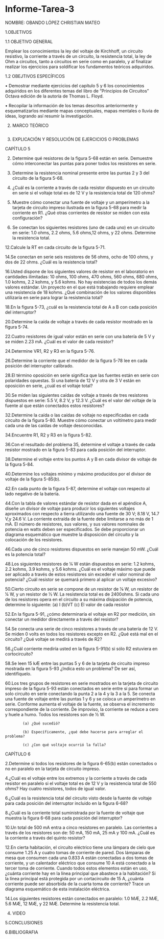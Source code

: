 # Informe-Tarea-3

NOMBRE: OBANDO LÓPEZ CHRISTIAN MATEO 

1.OBJETIVOS

1.1 OBJETIVO GENERAL

Emplear los conocimientos la ley del voltaje de Kirchhoff, un circuito resistivo, la corriente a través de un circuito, la resistencia total, la ley de Ohm a circuitos, tanto a circuitos en serie como en paralelo, y al finalizar realizar los ejercicios para soldificar los fundamentos teóricos adquiridos.

1.2 OBEJTIVOS ESPECÍFICOS

• Demostrar mediante ejercicios del capítulo 5 y 6 los conocimientos adquiridos en los diferentes temas del libro de “Principios de Circuitos” Octava edición de la autoría de Thomas L. Floyd.

• Recopilar la información de los temas descritos anteriormente y esquematizarlos mediante mapas conceptuales, mapas mentales o lluvia de ideas, logrando así resumir la investigación.

2. MARCO TEÓRICO

![]()

3. EXPLICACIÓN Y RESOLUCIÓN DE EJERCICIOS O PROBLEMAS

  CAPÍTULO 5
  
  2. Determine qué resistores de la figura 5-68 están en serie. Demuestre cómo interconectar las puntas para poner todos los resistores en serie.

  4. Determine la resistencia nominal presente entre las puntas 2 y 3 del circuito de la figura 5-68.

  6. ¿Cuál es la corriente a través de cada resistor dispuesto en un circuito en serie si el voltaje total es de 12 V y la resistencia total de     120 ohms?

  8. Muestre cómo conectar una fuente de voltaje y un amperímetro a la tarjeta de circuito impreso ilustrada en la figura 5-68 para medir la        corriente en R1. ¿Qué otras corrientes de resistor se miden con esta configuración?

  10. Se conectan los siguientes resistores (uno de cada uno) en un circuito en serie: 1.0 ohms, 2.2 ohms, 5.6 ohms,12 ohms, y 22 ohms. Determine   la resistencia   total.

  12.Calcule la RT en cada circuito de la figura 5-71.
  
  14.Se conectan en serie seis resistores de 56 ohms, ocho de 100 ohms, y dos de 22 ohms. ¿Cuál es la resistencia total?
  
  16.Usted dispone de los siguientes valores de resistor en el laboratorio en cantidades ilimitadas: 10 ohms, 100 ohms, 470 ohms, 560 ohms, 680     ohms, 1.0 kohms, 2.2 kohms, y 5.6 kohms. No hay existencias de todos los demás valores estándar. Un proyecto en el que está trabajando requiere   emplear una resistencia de 18 kohms. ¿Qué combinación de los valores disponibles utilizaría en serie para lograr la resistencia total?
  
  18.En la figura 5-73, ¿cuál es la resistencia total de A a B con cada posición del interruptor?
  
  20.Determine la caída de voltaje a través de cada resistor mostrado en la figura 5-74.
  
  22.Cuatro resistores de igual valor están en serie con una batería de 5 V y se miden 2.23 mA. ¿Cuál es el valor de cada resistor?
  
  24.Determine VR1, R2 y R3 en la figura 5-76.
  
  26.Determine la corriente que el medidor de la figura 5-78 lee en cada posición del interruptor calibrado.


  28.El término oposición en serie significa que las fuentes están en serie con polaridades opuestas. Si una batería de 12 V y otra de 3 V están   en oposición en serie, ¿cuál es el voltaje total?

  30.Se miden las siguientes caídas de voltaje a través de tres resistores dispuestos en serie: 5.5 V, 8.2 V, y 12.3 V. ¿Cuál es el valor del       voltaje de la fuente al que están conectados estos resistores?
  
  32.Determine la caída o las caídas de voltaje no especificadas en cada circuito de la figura 5-80. Muestre cómo conectar un voltímetro para       medir cada una de las caídas de voltaje desconocidas.
  
  34.Encuentre R1, R2 y R3 en la figura 5-82.
  
  36.Con el resultado del problema 35, determine el voltaje a través de cada resistor mostrado en la figura 5-83 para cada posición del             interruptor.
  
  38.Determine el voltaje entre los puntos A y B en cada divisor de voltaje de la figura 5-84.
  
  40.Determine los voltajes mínimo y máximo producidos por el divisor de voltaje de la figura 5-85(b).
  
  42.En cada punto de la figura 5-87, determine el voltaje con respecto al lado negativo de la batería.
  
  44.Con la tabla de valores estándar de resistor dada en el apéndice A, diseñe un divisor de voltaje para producir los siguientes voltajes         aproximados con respecto a tierra utilizando una fuente de 30 V; 8.18 V, 14.7 V,y 24.6 V. La corriente extraída de la fuente debe limitarse a     no más de 1 mA. El número de resistores, sus valores, y sus valores nominales de potencia en watts deben ser especificados. Se debe               proporcionar un diagrama esquemático que muestre la disposición del circuito y la colocación de los resistores.
  
  46.Cada uno de cinco resistores dispuestos en serie manejan 50 mW. ¿Cuál es la potencia total?
  
  48.Los siguientes resistores de 1⁄4 W están dispuestos en serie: 1.2 kohms, 2.2 kohms, 3.9 kohms, y 5.6 kohms. ¿Cuál es el voltaje máximo que     puede ser aplicado a través de estos resistores sin exceder el valor nominal de potencia? ¿Cuál resistor se quemará primero al aplicar un         voltaje excesivo?
  
  50.Cierto circuito en serie se compone de un resistor de 1⁄8 W, un resistor de 1⁄4 W, y un resistor de 1⁄2 W. La resistencia total es de         2400ohms. Si cada uno de los resistores opera en el circuito a su máxima disipación de potencia, determine lo siguiente:
        (a) I 
        (b)VT 
        (c) El valor de cada resistor
        
   52.En la figura 5-91, ¿cómo determinaría el voltaje en R2 por medición, sin conectar un medidor directamente a través del resistor?
   
   54.Se conecta una serie de cinco resistores a través de una batería de 12 V. Se miden 0 volts en todos los resistores excepto en R2. ¿Qué está    mal en el circuito? ¿Qué voltaje se medirá a través de R2?
   
   56.¿Cuál corriente mediría usted en la figura 5-91(b) si sólo R2 estuviera en cortocircuito?
   
   58.Se leen 15 kÆ entre las puntas 5 y 6 de la tarjeta de circuito impreso mostrada en la figura 5-93 ¿Indica esto un problema? De ser así,        identifíquelo.
   
   60.Los tres grupos de resistores en serie mostrados en la tarjeta de circuito impreso de la figura 5-93 están conectados en serie entre sí        para formar un solo circuito en serie conectando la punta 2 a la 4 y la 3 a la 5. Se conecta una fuente de voltaje entre las puntas 1 y 6 y se    coloca un amperímetro en serie. Conforme aumenta el voltaje de la fuente, se observa el incremento correspondiente de la corriente. De            improviso, la corriente se reduce a cero y huele a humo. Todos los resistores son de 1⁄2 W.
   
            (a) ¿Qué sucedió?
            
            (b) Específicamente, ¿qué debe hacerse para arreglar el problema?
            
            (c) ¿Con qué voltaje ocurrió la falla?
   
   CAPÍTULO 6 
   
   2.Determine si todos los resistores de la figura 6-65(b) están conectados o no en paralelo en la tarjeta de circuito impreso.
   
   4.¿Cuál es el voltaje entre los extremos y la corriente a través de cada resistor en paralelo si el voltaje total es de 12 V y la resistencia    total de 550 ohms? Hay cuatro resistores, todos de igual valor.
   
   6.¿Cuál es la resistencia total del circuito visto desde la fuente de voltaje para cada posición del interruptor incluido en la figura 6-68?
   
   8.¿Cuál es la corriente total suministrada por la fuente de voltaje que muestra la figura 6-68 para cada posición del interruptor?
   
   10.Un total de 500 mA entra a cinco resistores en paralelo. Las corrientes a través de los resistores son de: 50 mA, 150 mA, 25 mA y 100 mA.      ¿Cuál es la corriente a través del quinto resistor?
   
   12.En cierta habitación, el circuito eléctrico tiene una lámpara de cielo que consume 1.25 A y cuatro tomas de corriente de pared. Dos            lámparas de mesa que consumen cada una 0.833 A están conectadas a dos tomas de corriente, y un calentador eléctrico que consume 10 A está        conectado a la tercer toma de corriente. Cuando todos estos elementos están en uso, ¿cuánta corriente hay en la línea principal que abastece a    la habitación? Si la línea principal está protegida por un cortacircuito de 15 A, ¿cuánta corriente puede ser absorbida de la cuarta toma de      corriente? Trace un diagrama esquemático de esta instalación eléctrica.
   
   14.Los siguientes resistores están conectados en paralelo: 1.0 MÆ, 2.2 MÆ, 5.6 MÆ, 12 MÆ, y 22 MÆ. Determine la resistencia total.



4. VIDEO

5.CONCLUSIONES

6.BIBLIOGRAFIA
